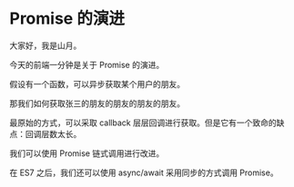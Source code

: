 # Promise 的演进

大家好，我是山月。

今天的前端一分钟是关于 Promise 的演进。

假设有一个函数，可以异步获取某个用户的朋友。

那我们如何获取张三的朋友的朋友的朋友的朋友。

最原始的方式，可以采取 callback 层层回调进行获取。但是它有一个致命的缺点：回调层数太长。

我们可以使用 Promise 链式调用进行改进。

在 ES7 之后，我们还可以使用 async/await 采用同步的方式调用 Promise。